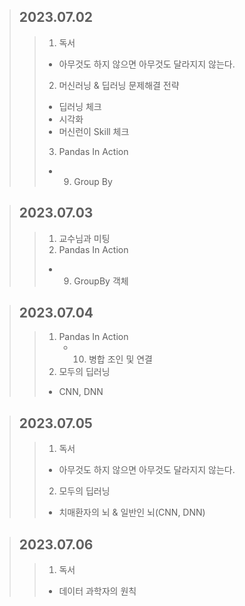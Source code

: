 > ## 2023.07.02
> > 1. 독서
> >   - 아무것도 하지 않으면 아무것도 달라지지 않는다.
> > 2. 머신러닝 & 딥러닝 문제해결 전략
> >   - 딥러닝 체크
> >   - 시각화
> >   - 머신런이 Skill 체크
> > 3. Pandas In Action
> >   - 9. Group By

> ## 2023.07.03
> > 1. 교수님과 미팅
> > 2. Pandas In Action
> >   - 9. GroupBy 객체

> ## 2023.07.04
> > 1. Pandas In Action
> >    - 10. 병합 조인 및 연결
> > 2. 모두의 딥러닝
> >   - CNN, DNN

> ## 2023.07.05
> > 1. 독서
> >   - 아무것도 하지 않으면 아무것도 달라지지 않는다.
> > 2. 모두의 딥러닝
> >   - 치매환자의 뇌 & 일반인 뇌(CNN, DNN)

> ## 2023.07.06
> > 1. 독서
> >   - 데이터 과학자의 원칙
